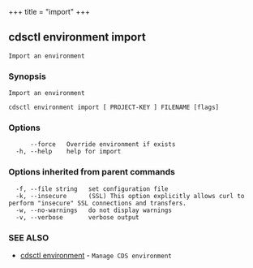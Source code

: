 +++
title = "import"
+++
## cdsctl environment import

`Import an environment`

### Synopsis

`Import an environment`

```
cdsctl environment import [ PROJECT-KEY ] FILENAME [flags]
```

### Options

```
      --force   Override environment if exists
  -h, --help    help for import
```

### Options inherited from parent commands

```
  -f, --file string   set configuration file
  -k, --insecure      (SSL) This option explicitly allows curl to perform "insecure" SSL connections and transfers.
  -w, --no-warnings   do not display warnings
  -v, --verbose       verbose output
```

### SEE ALSO

* [cdsctl environment](/cli/cdsctl/environment/)	 - `Manage CDS environment`

